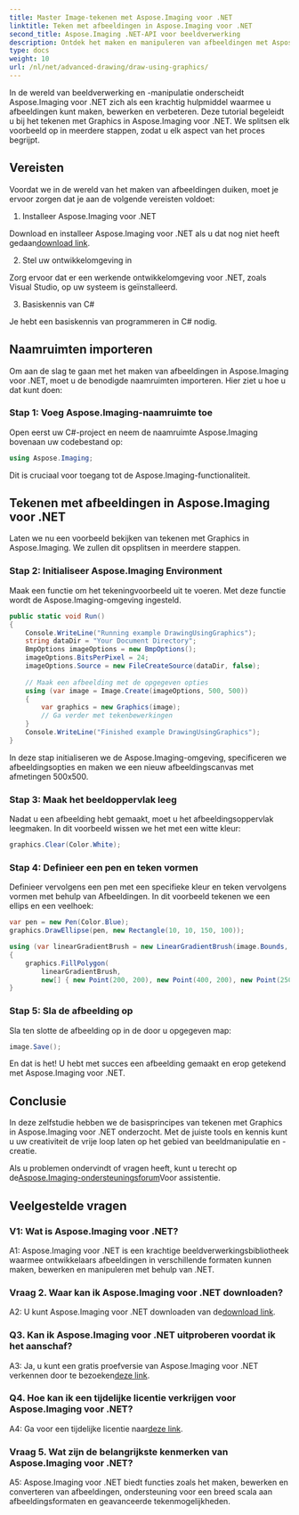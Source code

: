 ```yaml
---
title: Master Image-tekenen met Aspose.Imaging voor .NET
linktitle: Teken met afbeeldingen in Aspose.Imaging voor .NET
second_title: Aspose.Imaging .NET-API voor beeldverwerking
description: Ontdek het maken en manipuleren van afbeeldingen met Aspose.Imaging voor .NET. Leer eenvoudig afbeeldingen tekenen en bewerken in C#.
type: docs
weight: 10
url: /nl/net/advanced-drawing/draw-using-graphics/
---
```

In de wereld van beeldverwerking en -manipulatie onderscheidt Aspose.Imaging voor .NET zich als een krachtig hulpmiddel waarmee u afbeeldingen kunt maken, bewerken en verbeteren. Deze tutorial begeleidt u bij het tekenen met Graphics in Aspose.Imaging voor .NET. We splitsen elk voorbeeld op in meerdere stappen, zodat u elk aspect van het proces begrijpt.

## Vereisten

Voordat we in de wereld van het maken van afbeeldingen duiken, moet je ervoor zorgen dat je aan de volgende vereisten voldoet:

1. Installeer Aspose.Imaging voor .NET

 Download en installeer Aspose.Imaging voor .NET als u dat nog niet heeft gedaan[download link](https://releases.aspose.com/imaging/net/).

2. Stel uw ontwikkelomgeving in

Zorg ervoor dat er een werkende ontwikkelomgeving voor .NET, zoals Visual Studio, op uw systeem is geïnstalleerd.

3. Basiskennis van C#

Je hebt een basiskennis van programmeren in C# nodig.

## Naamruimten importeren

Om aan de slag te gaan met het maken van afbeeldingen in Aspose.Imaging voor .NET, moet u de benodigde naamruimten importeren. Hier ziet u hoe u dat kunt doen:

### Stap 1: Voeg Aspose.Imaging-naamruimte toe

Open eerst uw C#-project en neem de naamruimte Aspose.Imaging bovenaan uw codebestand op:

```csharp
using Aspose.Imaging;
```

Dit is cruciaal voor toegang tot de Aspose.Imaging-functionaliteit.

## Tekenen met afbeeldingen in Aspose.Imaging voor .NET

Laten we nu een voorbeeld bekijken van tekenen met Graphics in Aspose.Imaging. We zullen dit opsplitsen in meerdere stappen.

### Stap 2: Initialiseer Aspose.Imaging Environment

Maak een functie om het tekeningvoorbeeld uit te voeren. Met deze functie wordt de Aspose.Imaging-omgeving ingesteld.

```csharp
public static void Run()
{
    Console.WriteLine("Running example DrawingUsingGraphics");
    string dataDir = "Your Document Directory";
    BmpOptions imageOptions = new BmpOptions();
    imageOptions.BitsPerPixel = 24;
    imageOptions.Source = new FileCreateSource(dataDir, false);
    
    // Maak een afbeelding met de opgegeven opties
    using (var image = Image.Create(imageOptions, 500, 500))
    {
        var graphics = new Graphics(image);
        // Ga verder met tekenbewerkingen
    }
    Console.WriteLine("Finished example DrawingUsingGraphics");
}
```

In deze stap initialiseren we de Aspose.Imaging-omgeving, specificeren we afbeeldingsopties en maken we een nieuw afbeeldingscanvas met afmetingen 500x500.

### Stap 3: Maak het beeldoppervlak leeg

Nadat u een afbeelding hebt gemaakt, moet u het afbeeldingsoppervlak leegmaken. In dit voorbeeld wissen we het met een witte kleur:

```csharp
graphics.Clear(Color.White);
```

### Stap 4: Definieer een pen en teken vormen

Definieer vervolgens een pen met een specifieke kleur en teken vervolgens vormen met behulp van Afbeeldingen. In dit voorbeeld tekenen we een ellips en een veelhoek:

```csharp
var pen = new Pen(Color.Blue);
graphics.DrawEllipse(pen, new Rectangle(10, 10, 150, 100));

using (var linearGradientBrush = new LinearGradientBrush(image.Bounds, Color.Red, Color.White, 45f))
{
    graphics.FillPolygon(
        linearGradientBrush,
        new[] { new Point(200, 200), new Point(400, 200), new Point(250, 350) });
}
```

### Stap 5: Sla de afbeelding op

Sla ten slotte de afbeelding op in de door u opgegeven map:

```csharp
image.Save();
```

En dat is het! U hebt met succes een afbeelding gemaakt en erop getekend met Aspose.Imaging voor .NET.

## Conclusie

In deze zelfstudie hebben we de basisprincipes van tekenen met Graphics in Aspose.Imaging voor .NET onderzocht. Met de juiste tools en kennis kunt u uw creativiteit de vrije loop laten op het gebied van beeldmanipulatie en -creatie.

 Als u problemen ondervindt of vragen heeft, kunt u terecht op de[Aspose.Imaging-ondersteuningsforum](https://forum.aspose.com/)Voor assistentie.

## Veelgestelde vragen

### V1: Wat is Aspose.Imaging voor .NET?

A1: Aspose.Imaging voor .NET is een krachtige beeldverwerkingsbibliotheek waarmee ontwikkelaars afbeeldingen in verschillende formaten kunnen maken, bewerken en manipuleren met behulp van .NET.

### Vraag 2. Waar kan ik Aspose.Imaging voor .NET downloaden?

 A2: U kunt Aspose.Imaging voor .NET downloaden van de[download link](https://releases.aspose.com/imaging/net/).

### Q3. Kan ik Aspose.Imaging voor .NET uitproberen voordat ik het aanschaf?

 A3: Ja, u kunt een gratis proefversie van Aspose.Imaging voor .NET verkennen door te bezoeken[deze link](https://releases.aspose.com/).

### Q4. Hoe kan ik een tijdelijke licentie verkrijgen voor Aspose.Imaging voor .NET?

 A4: Ga voor een tijdelijke licentie naar[deze link](https://purchase.aspose.com/temporary-license/).

### Vraag 5. Wat zijn de belangrijkste kenmerken van Aspose.Imaging voor .NET?

A5: Aspose.Imaging voor .NET biedt functies zoals het maken, bewerken en converteren van afbeeldingen, ondersteuning voor een breed scala aan afbeeldingsformaten en geavanceerde tekenmogelijkheden.